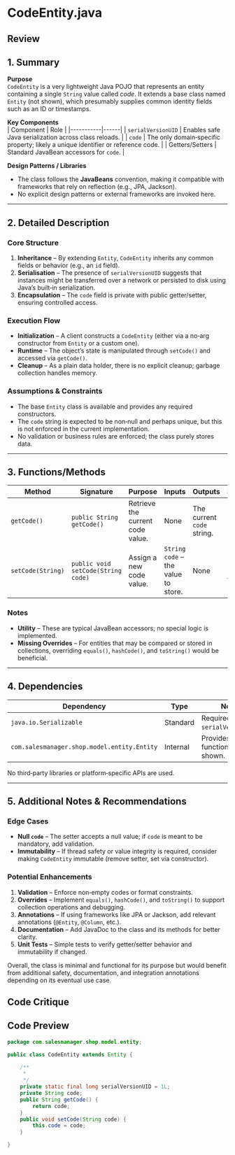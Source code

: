 # CodeEntity.java

## Review

## 1. Summary  

**Purpose**  
`CodeEntity` is a very lightweight Java POJO that represents an entity containing a single `String` value called *code*. It extends a base class named `Entity` (not shown), which presumably supplies common identity fields such as an ID or timestamps.  

**Key Components**  
| Component | Role |
|-----------|------|
| `serialVersionUID` | Enables safe Java serialization across class reloads. |
| `code` | The only domain‑specific property; likely a unique identifier or reference code. |
| Getters/Setters | Standard JavaBean accessors for `code`. |

**Design Patterns / Libraries**  
- The class follows the **JavaBeans** convention, making it compatible with frameworks that rely on reflection (e.g., JPA, Jackson).  
- No explicit design patterns or external frameworks are invoked here.

---

## 2. Detailed Description  

### Core Structure  
1. **Inheritance** – By extending `Entity`, `CodeEntity` inherits any common fields or behavior (e.g., an `id` field).  
2. **Serialisation** – The presence of `serialVersionUID` suggests that instances might be transferred over a network or persisted to disk using Java’s built‑in serialization.  
3. **Encapsulation** – The `code` field is private with public getter/setter, ensuring controlled access.

### Execution Flow  
- **Initialization** – A client constructs a `CodeEntity` (either via a no‑arg constructor from `Entity` or a custom one).  
- **Runtime** – The object’s state is manipulated through `setCode()` and accessed via `getCode()`.  
- **Cleanup** – As a plain data holder, there is no explicit cleanup; garbage collection handles memory.

### Assumptions & Constraints  
- The base `Entity` class is available and provides any required constructors.  
- The `code` string is expected to be non‑null and perhaps unique, but this is not enforced in the current implementation.  
- No validation or business rules are enforced; the class purely stores data.

---

## 3. Functions/Methods  

| Method | Signature | Purpose | Inputs | Outputs | Side‑Effects |
|--------|-----------|---------|--------|---------|--------------|
| `getCode()` | `public String getCode()` | Retrieve the current code value. | None | The current `code` string. | None |
| `setCode(String)` | `public void setCode(String code)` | Assign a new code value. | `String code` – the value to store. | None | Mutates the internal `code` field. |

### Notes  
- **Utility** – These are typical JavaBean accessors; no special logic is implemented.  
- **Missing Overrides** – For entities that may be compared or stored in collections, overriding `equals()`, `hashCode()`, and `toString()` would be beneficial.

---

## 4. Dependencies  

| Dependency | Type | Notes |
|------------|------|-------|
| `java.io.Serializable` | Standard | Required for `serialVersionUID`. |
| `com.salesmanager.shop.model.entity.Entity` | Internal | Provides base functionality; not shown. |

No third‑party libraries or platform‑specific APIs are used.

---

## 5. Additional Notes & Recommendations  

### Edge Cases  
- **Null `code`** – The setter accepts a null value; if `code` is meant to be mandatory, add validation.  
- **Immutability** – If thread safety or value integrity is required, consider making `CodeEntity` immutable (remove setter, set via constructor).  

### Potential Enhancements  
1. **Validation** – Enforce non‑empty codes or format constraints.  
2. **Overrides** – Implement `equals()`, `hashCode()`, and `toString()` to support collection operations and debugging.  
3. **Annotations** – If using frameworks like JPA or Jackson, add relevant annotations (`@Entity`, `@Column`, etc.).  
4. **Documentation** – Add JavaDoc to the class and its methods for better clarity.  
5. **Unit Tests** – Simple tests to verify getter/setter behavior and immutability if changed.  

Overall, the class is minimal and functional for its purpose but would benefit from additional safety, documentation, and integration annotations depending on its eventual use case.

## Code Critique



## Code Preview

```java
package com.salesmanager.shop.model.entity;

public class CodeEntity extends Entity {

	/**
	 * 
	 */
	private static final long serialVersionUID = 1L;
	private String code;
	public String getCode() {
		return code;
	}
	public void setCode(String code) {
		this.code = code;
	}

}



```

